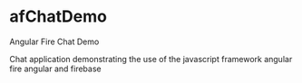 # afChatDemo
Angular Fire Chat Demo

Chat application demonstrating the use of the javascript framework angular fire
angular and firebase
